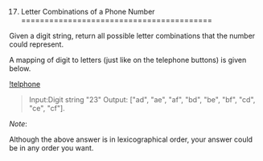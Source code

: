 17. Letter Combinations of a Phone Number
=========================================

Given a digit string, return all possible letter combinations that the number could represent.

A mapping of digit to letters (just like on the telephone buttons) is given below.

[!telphone](http://upload.wikimedia.org/wikipedia/commons/thumb/7/73/Telephone-keypad2.svg/200px-Telephone-keypad2.svg.png)

> Input:Digit string "23"
> Output: ["ad", "ae", "af", "bd", "be", "bf", "cd", "ce", "cf"].

*Note*:

Although the above answer is in lexicographical order, your answer could be in any order you want.
